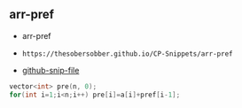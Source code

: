 
## arr-pref

- arr-pref
- ```
  https://thesobersobber.github.io/CP-Snippets/arr-pref
  ```
- [github-snip-file](https://github.com/theSoberSobber/CP-Snippets/blob/main/snippets.json#L323)

```cpp
vector<int> pre(n, 0);
for(int i=1;i<n;i++) pre[i]=a[i]+pref[i-1]; 
```
